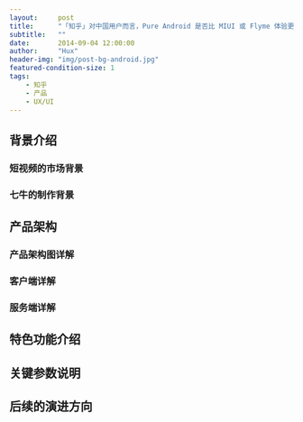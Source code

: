 ```yaml
---
layout:     post
title:      "「知乎」对中国用户而言，Pure Android 是否比 MIUI 或 Flyme 体验更好？"
subtitle:   ""
date:       2014-09-04 12:00:00
author:     "Hux"
header-img: "img/post-bg-android.jpg"
featured-condition-size: 1
tags:
    - 知乎
    - 产品
    - UX/UI
---
```


## 背景介绍

### 短视频的市场背景

### 七牛的制作背景

## 产品架构

### 产品架构图详解

### 客户端详解

### 服务端详解

## 特色功能介绍

## 关键参数说明

## 后续的演进方向




